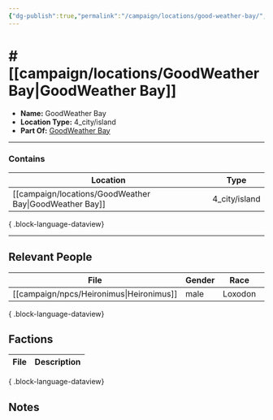 ```yaml
---
{"dg-publish":true,"permalink":"/campaign/locations/good-weather-bay/","tags":["location"],"created":"2025-10-28T20:15:23.126-07:00","updated":"2025-10-28T22:54:44.163-07:00"}
---
```


# # [[campaign/locations/GoodWeather Bay\|GoodWeather Bay]]
<p><span><ul>
<li dir="auto"><strong>Name:</strong> GoodWeather Bay</li>
<li dir="auto"><strong>Location Type:</strong> 4_city/island</li>
<li dir="auto"><strong>Part Of:</strong> <a data-tooltip-position="top" aria-label="campaign/locations/GoodWeather Bay.md" data-href="campaign/locations/GoodWeather Bay.md" href="campaign/locations/GoodWeather Bay.md" class="internal-link" target="_blank" rel="noopener nofollow">GoodWeather Bay</a></li>
</ul></span></p>

---

### Contains
| Location                                                   | Type          |
| ---------------------------------------------------------- | ------------- |
| [[campaign/locations/GoodWeather Bay\|GoodWeather Bay]] | 4_city/island |

{ .block-language-dataview}

---

## Relevant People
| File                                        | Gender | Race    | Role | Description |
| ------------------------------------------- | ------ | ------- | ---- | ----------- |
| [[campaign/npcs/Heironimus\|Heironimus]] | male   | Loxodon | \-   | \-          |

{ .block-language-dataview}

## Factions
| File | Description |
| ---- | ----------- |

{ .block-language-dataview}

## Notes
